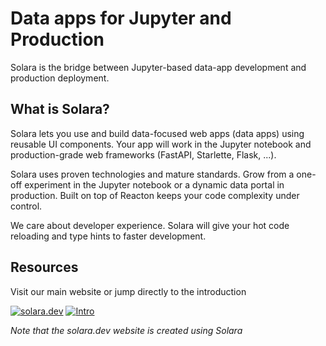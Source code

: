# Data apps for Jupyter and Production

Solara is the bridge between Jupyter-based data-app development and production deployment.

## What is Solara?

Solara lets you use and build data-focused web apps (data apps) using reusable UI components. Your app will work in the Jupyter notebook and production-grade web frameworks (FastAPI, Starlette, Flask, ...).

Solara uses proven technologies and mature standards. Grow from a one-off experiment in the Jupyter notebook or a dynamic data portal in production.  Built on top of Reacton keeps your code complexity under control.

We care about developer experience. Solara will give your hot code reloading and type hints to faster development.

## Resources

Visit our main website or jump directly to the introduction

[![solara.dev](https://dabuttonfactory.com/button.png?t=solara.dev&f=Open+Sans-Bold&ts=20&tc=fff&hp=45&vp=12&c=8&bgt=unicolored&bgc=f19f41)](https://solara.dev/)
[![Intro](https://dabuttonfactory.com/button.png?t=Introduction&f=Open+Sans-Bold&ts=20&tc=fff&hp=45&vp=12&c=8&bgt=unicolored&bgc=f19f41)](/docs)

*Note that the solara.dev website is created using Solara*

